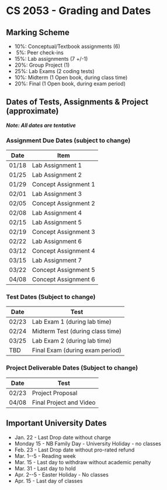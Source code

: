 # CS 2053 - Grading and Dates

## Marking Scheme

 - 10%: Conceptual/Textbook assignments (6)
 - &nbsp;5%: Peer check-ins
 - 15%: Lab assignments (7 +/-1)
 - 20%: Group Project (1)
 - 25%: Lab Exams (2 coding tests)
 - 10%: Midterm (1 Open book, during class time)
 - 20%: Final (1 Open book, during exam period)

## Dates of Tests, Assignments & Project (approximate)

***Note: All dates are tentative***
### Assignment Due Dates (subject to change)

| Date | Item |
|------|-------|
| 01/18| Lab Assignment 1 |
| 01/25| Lab Assignment 2 |
| 01/29| Concept Assignment 1 |
| 02/01| Lab Assignment 3 |
| 02/05| Concept Assignment 2 |
| 02/08| Lab Assignment 4 |
| 02/15| Lab Assignment 5 |
| 02/19| Concept Assignment 3 |
| 02/22| Lab Assignment 6 |
| 03/12| Concept Assignment 4 |
| 03/15| Lab Assignment 7 |
| 03/22| Concept Assignment 5 |
| 04/08| Concept Assignment 6 |

### Test Dates (Subject to change)

| Date | Test |
|------|-------|
| 02/23 | Lab Exam 1 (during lab time) |
| 02/24 | Midterm Test (during class time) |
| 03/25 | Lab Exam 2 (during lab time) |
| TBD | Final Exam (during exam period) |

### Project Deliverable Dates (Subject to change)

| Date | Test |
|------|-------|
| 02/23 | Project Proposal |
| 04/08 | Final Project and Video |

## Important University Dates

- Jan. 22 - Last Drop date without charge
- Monday 15 - NB Family Day - University Holiday - no classes
- Feb. 23 - Last Drop date without pro-rated refund
- Mar. 1--5 - Reading week
- Mar. 15 - Last day to withdraw without academic penalty
- Mar. 31 - Last day to hold
- Apr. 2--5 - Easter Holiday - No classes
- Apr. 15 - Last day of classes 